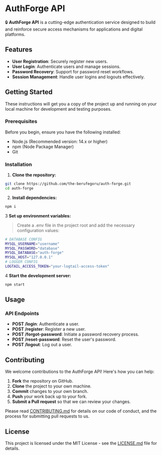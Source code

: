 # AuthForge API

🔒 **AuthForge API** is a cutting-edge authentication service designed to build and reinforce secure access mechanisms for applications and digital platforms.

## Features

- **User Registration**: Securely register new users.
- **User Login**: Authenticate users and manage sessions.
- **Password Recovery**: Support for password reset workflows.
- **Session Management**: Handle user logins and logouts effectively.

## Getting Started

These instructions will get you a copy of the project up and running on your local machine for development and testing purposes.

### Prerequisites

Before you begin, ensure you have the following installed:
- Node.js (Recommended version: 14.x or higher)
- npm (Node Package Manager)
- Git

### Installation

1. **Clone the repository:**

```bash
git clone https://github.com/the-berufegoru/auth-forge.git
cd auth-forge
```

2. **Install dependencies:**

```bash
npm i
```

3 **Set up environment variables:**

> Create a .env file in the project root and add the necessary configuration values:

```bash
# DATABASE CONFIG
MYSQL_USERNAME="username"
MYSQL_PASSWORD="database"
MYSQL_DATABASE="auth-forge"
MYSQL_HOST="127.0.0.1"
# LOGGER CONFIG
LOGTAIL_ACCESS_TOKEN="your-logtail-access-token"
```

4 **Start the development server:**

```bash
npm start
```

## Usage

### API Endpoints

- **POST /login**: Authenticate a user.
- **POST /register**: Register a new user.
- **POST /forgot-password**: Initiate a password recovery process.
- **POST /reset-password**: Reset the user's password.
- **POST /logout**: Log out a user.


## Contributing

We welcome contributions to the AuthForge API! Here's how you can help:

1. **Fork** the repository on GitHub.
2. **Clone** the project to your own machine.
3. **Commit** changes to your own branch.
4. **Push** your work back up to your fork.
5. **Submit a Pull request** so that we can review your changes.

Please read [CONTRIBUTING.md](CONTRIBUTING.md) for details on our code of conduct, and the process for submitting pull requests to us.

## License

This project is licensed under the MIT License - see the [LICENSE.md](LICENSE.md) file for details.
